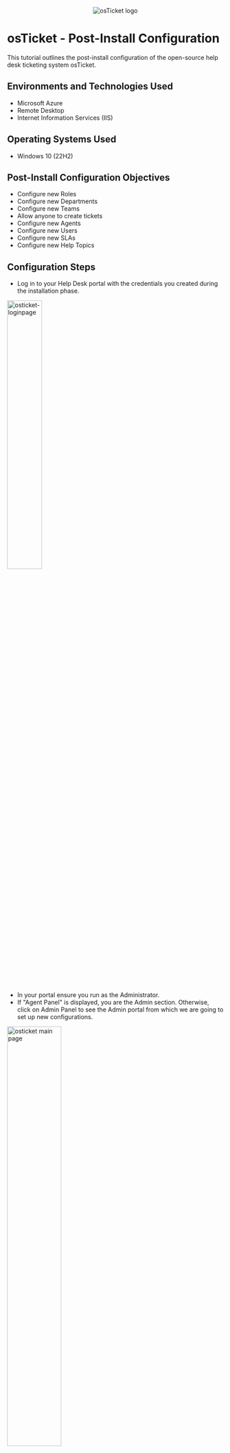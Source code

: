 <p align="center">
<img src="https://i.imgur.com/Clzj7Xs.png" alt="osTicket logo"/>
</p>

# osTicket - Post-Install Configuration
This tutorial outlines the post-install configuration of the open-source help desk ticketing system osTicket.
<br>

## Environments and Technologies Used
- Microsoft Azure
- Remote Desktop
- Internet Information Services (IIS)

## Operating Systems Used
- Windows 10 (22H2)

## Post-Install Configuration Objectives
- Configure new Roles
- Configure new Departments
- Configure new Teams
- Allow anyone to create tickets
- Configure new Agents
- Configure new Users
- Configure new SLAs
- Configure new Help Topics

## Configuration Steps
- Log in to your Help Desk portal with the credentials you created during the installation phase.
</p>
<img src="https://github.com/cesarcsaenz/osticket-postinstall/assets/153584649/24199b68-331a-4f3f-94fd-d4dfe99a73b0" height="40%" width="40%" alt="osticket-loginpage"/>
</p>
<br>

- In your portal ensure you run as the Administrator.
- If "Agent Panel" is displayed, you are the Admin section. Otherwise, click on Admin Panel to see the Admin portal from which we are going to set up new configurations.
</p>
<img src="https://github.com/cesarcsaenz/osticket-postinstall/assets/153584649/fca4c2a2-4a32-4456-8642-7cabda22cc47" height="50%" width="50%" alt="osticket main page"/>
</p>
<br>

### >1. CONFIGURE NEW ROLES
- On the Admin Panel, go to Agents > Roles > Add New Role.
</p>
<img src="https://github.com/cesarcsaenz/osticket-postinstall/assets/153584649/32e93894-ddff-4856-9594-09288cbcf262" height="50%" width="50%" alt="New roles configuration"/>
</p>
<br>

- Name it "System Administrator".
</p>
<img src="https://github.com/cesarcsaenz/osticket-postinstall/assets/153584649/619a2ce4-c2a7-45d0-a739-7a5fd5a6078c" height="50%" width="50%" alt="New roles configuration"/>
</p>
<br>


- You may edit its permission tickets settings: Permissions > Tickets and, permission tasks settings: Permissions > Tasks
</p>
<img src="https://github.com/cesarcsaenz/osticket-postinstall/assets/153584649/de38175a-e7e5-47fa-bcc7-3e5c0f1326ef" height="40%" width="40%" alt="New roles configuration"/>
<img src="https://github.com/cesarcsaenz/osticket-postinstall/assets/153584649/619c8d0a-783c-4a06-b2cb-fc315002d3a0" height="40%" width="40%" alt="New roles configuration"/>
</p>
<br>

### 2. CONFIGURE NEW DEPARTMENTS
- On the Admin Panel, go to Agents > Departments > Add New Role.
</p>
<img src="https://github.com/cesarcsaenz/osticket-postinstall/assets/153584649/edf4f19e-69c3-4c1e-bf0a-a64b22135c7d" height="50%" width="50%" alt="New Department configuration"/>
</p>
<br>

- Name it "System Administrators" and keep its default settings.
</p>
<img src="https://github.com/cesarcsaenz/osticket-postinstall/assets/153584649/50ed866d-d80a-4d28-802d-a38baf2577f1" height="50%" width="50%" alt="New department configuration"/>
</p>
<br>

### 3. CONFIGURE NEW TEAMS
- Still on the Admin Panel, go to Agents > Teams > Add New Teams. Name it "System Administrator".
</p>
<img src="https://github.com/cesarcsaenz/osticket-postinstall/assets/153584649/1fa4933f-a161-4f0e-8588-26157e390540" height="50%" width="50%" alt="New Teams configuration"/>
</p>
<br>

- Name it however you like. I named mine "Level II Support", that'll handle more important matters.
</p>
<img src="https://github.com/cesarcsaenz/osticket-postinstall/assets/153584649/e10a69af-924e-4041-8c09-1f47c99273b0)" height="50%" width="50%" alt="New Teams configuration"/>
</p>
<br>

- I also set myself as a member of the Level II Support Department.
- I moved to the neighboring tab " Member", clicked on my name and "Add".
</p>
<img src="https://github.com/cesarcsaenz/osticket-postinstall/assets/153584649/50d730bc-f9c3-4108-a5ae-f53007d1407f" height="50%" width="50%" alt="New Team configuration"/>
</p>
<br>

### 4. ALLOW ANYONE TO CREATE A TICKET
- On the Admin Panel, go to Agents > Settings > User, and allow anyone to create tickets. Make sure you also check that registration is required.
</p>
<img src="https://github.com/cesarcsaenz/osticket-postinstall/assets/153584649/478669fd-2e87-4734-b3b2-33a71dedd561" height="50%" width="50%" alt="New tickets creation"/>
</p>
<br>

### 5. CONFIGURE NEW AGENTS (WORKERS
- On the Admin Panel, go to Agents > Add New Agent.
- Create two agents: John Clear and Jane Doe.
</p>
<img src="https://github.com/cesarcsaenz/osticket-postinstall/assets/153584649/88b17f51-15e3-4e4a-a530-f50598004bb8" height="50%" width="50%" alt="New agents configuration"/>
</p>
<br>

- Register John's full name and email address where users may reach him.
- Then set his login credentials by setting a new password. Click "password".
</p>
<img src="https://github.com/cesarcsaenz/osticket-postinstall/assets/153584649/73b35d7b-5101-484b-ab32-6e36a5a16309" height="50%" width="50%" alt="New agents configuration"/>
</p>
<br>

- When setting John's or an agent's password, uncheck the email confirmation prompt.
</p>
<img src="https://github.com/cesarcsaenz/osticket-postinstall/assets/153584649/03880f73-5daf-4cd3-bf38-1fdd4067cd25" height="50%" width="50%" alt="New agents configuration"/>
</p>
<br>

- You may configure your agent's permissions, assign your agent a department, a role as well, using the neighborings tabs.
</p>
<img src="https://github.com/cesarcsaenz/osticket-postinstall/assets/153584649/8247002a-069b-405f-801b-dd5eda9ba917" height="40%" width="40%" alt="New agents configuration"/>
<img src="https://github.com/cesarcsaenz/osticket-postinstall/assets/153584649/7f781f4c-ace6-48d9-90ac-4c0731e28efa" height="40%" width="40%" alt="New agents configuration"/>
</p>
<br>

- The new agents' list.
/p>
<img src="https://github.com/cesarcsaenz/osticket-postinstall/assets/153584649/526b842f-4f58-4011-8fad-c693bc4aea36" height="50%" width="50%" alt="New agents configuration"/>
</p>
<br>

### >6. CONFIGURE NEW USERS (CUSTOMERS)
- Switch to Agent Panel by clicking on "Agent Panel".
</p>
<img src="https://github.com/cesarcsaenz/osticket-postinstall/assets/153584649/68aa09b6-cf3c-4d0e-8293-c8f6939def6f" height="50%" width="50%" alt="New USERS configuration"/>
</p>
<br>

- Create two users, or you can create as many as you want.
</p>
<img src="https://github.com/cesarcsaenz/osticket-postinstall/assets/153584649/b13a2be4-6a5f-45b8-8e9a-b81b8a4be075" height="50%" width="50%" alt="New users configuration"/>
</p>
<br>

- On the Agent Panel, go to Users > Add New User.
</p>
<img src="https://github.com/cesarcsaenz/osticket-postinstall/assets/153584649/001288ad-ca95-4f2c-b2f4-a268aca12873" height="50%" width="50%" alt="New users configuration"/>
</p>
<br>

- I created Teddy's profile and followed the same procedure with Suszy's. Then I click on "Add User".
</p>
<img src="https://github.com/cesarcsaenz/osticket-postinstall/assets/153584649/e1380541-5b8b-4b1c-aa5a-1af0b0638ea0" height="50%" width="50%" alt="New users configuration"/>
</p>
<br>

### 7. CONFIGURE NEW SLA
- Back to the Admin Panel, go to Manage > SLA > Add SLA plan
</p>
<img src="https://github.com/cesarcsaenz/osticket-postinstall/assets/153584649/005f48a5-aa79-42d7-9f98-3608a67fd875" height="50%" width="50%" alt="New SLA configuration"/>
</p>
<br>

- Create 3 SLAs (SEV-A, SEV-B, SEV-C) with varying severity and deadlines to solving issues.
- SEV-A is considered the most pressent issues that may severely impact the business operations. Set its SLA to 1 hour.
</p>
<img src="https://github.com/cesarcsaenz/osticket-postinstall/assets/153584649/42f6b3f4-3c3e-4caa-9607-f8fb91cf8be2" height="50%" width="50%" alt="New SLA configuration"/>
</p>
<br>

 - Set SEV-B and SEV-C of decreasing importance and with a more generous SLA, as shown.
 - 4 hours on a 24/7 schedule for SEV-B and 8 hours on business hours for SEV-C matters.
</p>
<img src="https://github.com/cesarcsaenz/osticket-postinstall/assets/153584649/3104ec3a-5d25-4de0-b025-5d68cdda9c84" height="50%" width="50%" alt="New SLA configuration"/>
</p>
<br>

### 8. CONFIGURE HELP TOPICS
- On the Admin Panel, go to Agents > Manage > Help Topics > Add New Help Topic.
</p>
<img src="https://github.com/cesarcsaenz/osticket-postinstall/assets/153584649/83fcf39c-f88b-4a51-8708-44f6458a4230" height="50%" width="50%" alt="New Help Topics configuration"/>
</p>
<br>

- Name it "Business Critical Outage" which is the most pressing issue. (You can name yours as you like).
</p>
<img src="https://github.com/cesarcsaenz/osticket-postinstall/assets/153584649/ec9cd70c-31a2-4cb5-abc6-1cd8f9e36f3a" height="50%" width="50%" alt="New Help Topics configuration"/>
</p>
<br>

- Click the "New Ticket Options" the tab next to the "Help Topic information" tab you've entered your help topic's name.
- Assign it a SLA group. Due to the severity of a business outage, I assigned it to SEV-A thus has 1 hour to be addressed and solved.
</p>
<img src="https://github.com/cesarcsaenz/osticket-postinstall/assets/153584649/ea8e62b8-139b-4573-83d5-8d4dfb3f226e" height="50%" width="50%" alt="New Help Topics configuration"/>
</p>
<br>

- I also assigned this type of issue to a particular worker (here John).
</p>
<img src="https://github.com/cesarcsaenz/osticket-postinstall/assets/153584649/136f0d07-a92d-495c-83ba-efe496b4754f" height="50%" width="50%" alt="New Help Topics configuration"/>
</p>
<br>

## osTicket Documentation
Links to Documentation in osTicket for the configurations above:

- [Roles](https://docs.osticket.com/en/latest/Admin/Agents/Roles.html)
- [Departments](https://docs.osticket.com/en/latest/Admin/Agents/Departments.html)
- [Teams](https://docs.osticket.com/en/latest/Admin/Agents/Teams.html)
- [Agents](https://docs.osticket.com/en/latest/Admin/Agents/Agents.html)
- [Users](https://docs.osticket.com/en/latest/Agent/Users/User%20Directory.html)
- [SLA](https://docs.osticket.com/en/latest/Admin/Manage/SLA%20Plans.html)
- [Help Topics](https://docs.osticket.com/en/latest/Admin/Manage/Help%20Topic.html)
